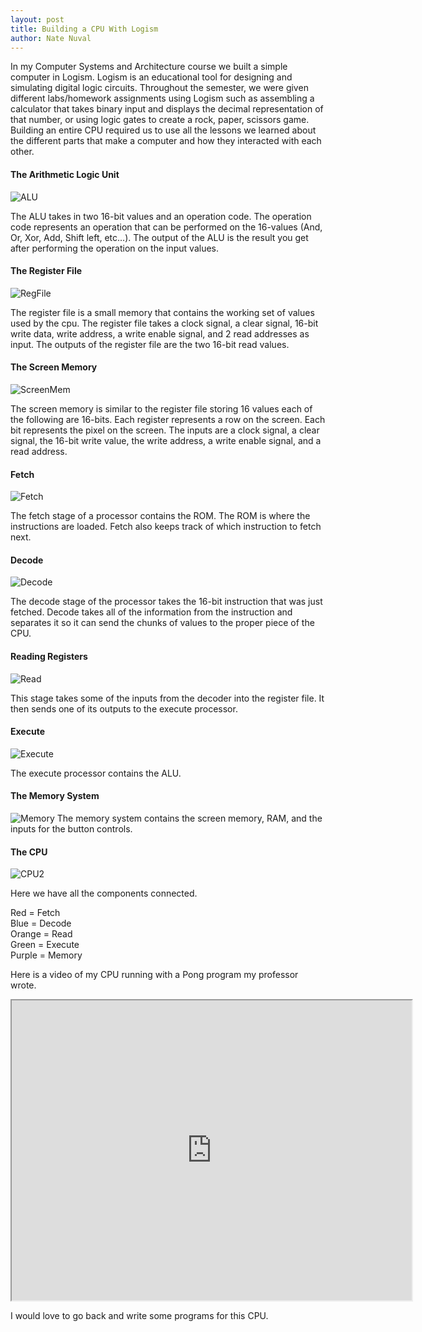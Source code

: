 ```yaml
---
layout: post
title: Building a CPU With Logism
author: Nate Nuval
---
```

In my Computer Systems and Architecture course we built a simple computer in Logism. Logism is an educational tool for designing and simulating digital logic circuits. Throughout the semester, we were given different labs/homework assignments using Logism such as assembling a calculator that takes binary input and displays the decimal representation of that number, or using logic gates to create a rock, paper, scissors game. 
Building an entire CPU required us to use all the lessons we learned about the different parts that make a computer and how they interacted with each other.
#### The Arithmetic Logic Unit
![ALU](/assets/ALU.png)

The ALU takes in two 16-bit values and an operation code. The operation code represents an operation that can be performed on the 16-values (And, Or, Xor, Add, Shift left, etc…).
The output of the ALU is the result you get after performing the operation on the input values.

#### The Register File
![RegFile](/assets/RegisterFile.png)

The register file is a small memory that contains the working set of values used by the cpu. The register file takes a clock signal, a clear signal, 16-bit write data, write address, a write enable signal, and 2 read addresses as input.
The outputs of the register file are the two 16-bit read values.
 
#### The Screen Memory
![ScreenMem](/assets/ScreenMem.png)

The screen memory is similar to the register file storing 16 values each of the following are 16-bits. Each register represents a row on the screen. Each bit represents the pixel on the screen. The inputs are a clock signal, a clear signal, the 16-bit write value, the write address, a write enable signal, and a read address.

#### Fetch
![Fetch](/assets/Fetch.png)

The fetch stage of a processor contains the ROM. The ROM is where the instructions are loaded. Fetch also keeps track of which instruction to fetch next.

#### Decode
![Decode](/assets/Decode.png)

The decode stage of the processor takes the 16-bit instruction that was just fetched. Decode takes all of the information from the instruction and separates it so it can send the chunks of values to the proper piece of the CPU.

#### Reading Registers
![Read](/assets/Read.png)

This stage takes some of the inputs from the decoder into the register file. It then sends one of its outputs to the execute processor.

#### Execute
![Execute](/assets/Execute.png)

The execute processor contains the ALU.

#### The Memory System
![Memory](/assets/Memory.png)
The memory system contains the screen memory, RAM, and the inputs for the button controls.

#### The CPU
![CPU2](/assets/CPU2.png)

Here we have all the components connected. 

Red = Fetch<br />
Blue = Decode<br />
Orange = Read<br />
Green = Execute<br />
Purple = Memory<br />

Here is a video of my CPU running with a Pong program my professor wrote.
<iframe src="https://drive.google.com/file/d/0B55hEujmzuNYX3BJMVY0QVZpYm8/preview" width="640" height="480"></iframe>

I would love to go back and write some programs for this CPU.
